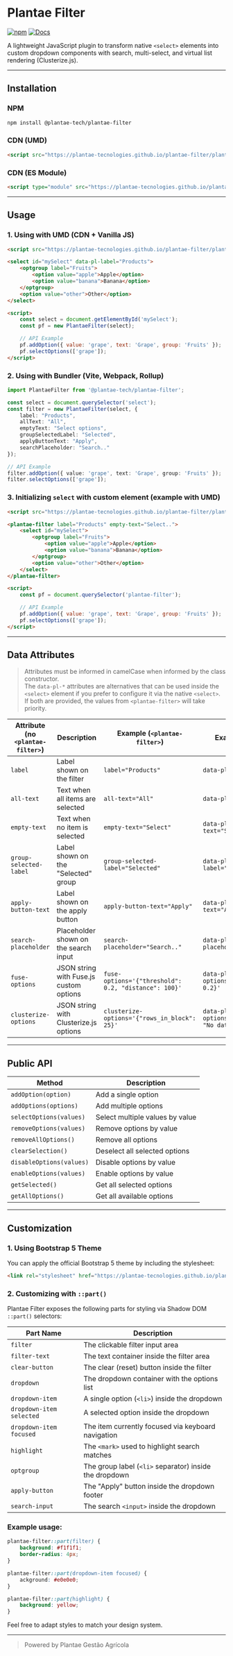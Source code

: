 # Plantae Filter

[![npm](https://img.shields.io/npm/v/@plantae-tech/plantae-filter?color=green)](https://www.npmjs.com/package/@plantae-tech/plantae-filter)
[![Docs](https://img.shields.io/badge/Demo-GitHub%20Pages-blue)](https://plantae-tecnologies.github.io/plantae-filter/)

A lightweight JavaScript plugin to transform native `<select>` elements into custom dropdown components with search, multi-select, and virtual list rendering (Clusterize.js).

---

## Installation

### NPM

```bash
npm install @plantae-tech/plantae-filter
```

### CDN (UMD)

```html
<script src="https://plantae-tecnologies.github.io/plantae-filter/plantae-filter.umd.js"></script>
```

### CDN (ES Module)

```html
<script type="module" src="https://plantae-tecnologies.github.io/plantae-filter/plantae-filter.es.js"></script>
```

---

## Usage

### 1. Using with UMD (CDN + Vanilla JS)

```html
<script src="https://plantae-tecnologies.github.io/plantae-filter/plantae-filter.umd.js"></script>

<select id="mySelect" data-pl-label="Products">
    <optgroup label="Fruits">
        <option value="apple">Apple</option>
        <option value="banana">Banana</option>
    </optgroup>
    <option value="other">Other</option>
</select>

<script>
    const select = document.getElementById('mySelect');
    const pf = new PlantaeFilter(select);

    // API Example
    pf.addOption({ value: 'grape', text: 'Grape', group: 'Fruits' });
    pf.selectOptions(['grape']);
</script>
```

### 2. Using with Bundler (Vite, Webpack, Rollup)

```typescript
import PlantaeFilter from '@plantae-tech/plantae-filter';

const select = document.querySelector('select');
const filter = new PlantaeFilter(select, {
    label: "Products",
    allText: "All",
    emptyText: "Select options",
    groupSelectedLabel: "Selected",
    applyButtonText: "Apply",
    searchPlaceholder: "Search.."
});

// API Example
filter.addOption({ value: 'grape', text: 'Grape', group: 'Fruits' });
filter.selectOptions(['grape']);
```

### 3. Initializing `select` with custom element (example with UMD)

```html
<script src="https://plantae-tecnologies.github.io/plantae-filter/plantae-filter.umd.js"></script>

<plantae-filter label="Products" empty-text="Select..">
    <select id="mySelect">
        <optgroup label="Fruits">
            <option value="apple">Apple</option>
            <option value="banana">Banana</option>
        </optgroup>
        <option value="other">Other</option>
    </select>
</plantae-filter>

<script>
    const pf = document.querySelector('plantae-filter');

    // API Example
    pf.addOption({ value: 'grape', text: 'Grape', group: 'Fruits' });
    pf.selectOptions(['grape']);
</script>
```

---

## Data Attributes

> Attributes must be informed in camelCase when informed by the class constructor.  
> The `data-pl-*` attributes are alternatives that can be used inside the `<select>` element if you prefer to configure it via the native `<select>`.  
> If both are provided, the values from `<plantae-filter>` will take priority.

| Attribute (no `<plantae-filter>`)       | Description                                | Example (`<plantae-filter>`)                                    | Example (`<select>`)                                           |
| --------------------------------------- | ------------------------------------------ | --------------------------------------------------------------- | -------------------------------------------------------------- |
| `label`                                 | Label shown on the filter                  | `label="Products"`                                              | `data-pl-label="Products"`                                     |
| `all-text`                              | Text when all items are selected           | `all-text="All"`                                                | `data-pl-all-text="All"`                                       |
| `empty-text`                            | Text when no item is selected              | `empty-text="Select"`                                           | `data-pl-empty-text="Select"`                                  |
| `group-selected-label`                  | Label shown on the "Selected" group        | `group-selected-label="Selected"`                               | `data-pl-group-selected-label="Selected"`                      |
| `apply-button-text`                     | Label shown on the apply button            | `apply-button-text="Apply"`                                     | `data-pl-apply-button-text="Apply"`                            |
| `search-placeholder`                    | Placeholder shown on the search input      | `search-placeholder="Search.."`                                 | `data-pl-search-placeholder="Search.."`                        |
| `fuse-options`                          | JSON string with Fuse.js custom options    | `fuse-options='{"threshold": 0.2, "distance": 100}'`            | `data-pl-fuse-options='{"threshold": 0.2}'`                    |
| `clusterize-options`                    | JSON string with Clusterize.js options     | `clusterize-options='{"rows_in_block": 25}'`                    | `data-pl-clusterize-options='{"no_data_text": "No data"}'`     |

---

## Public API

| Method                   | Description                     |
| ------------------------ | ------------------------------- |
| `addOption(option)`      | Add a single option             |
| `addOptions(options)`    | Add multiple options            |
| `selectOptions(values)`  | Select multiple values by value |
| `removeOptions(values)`  | Remove options by value         |
| `removeAllOptions()`     | Remove all options              |
| `clearSelection()`       | Deselect all selected options   |
| `disableOptions(values)` | Disable options by value        |
| `enableOptions(values)`  | Enable options by value         |
| `getSelected()`          | Get all selected options        |
| `getAllOptions()`        | Get all available options       |

---

## Customization

### 1. Using Bootstrap 5 Theme

You can apply the official Bootstrap 5 theme by including the stylesheet:

```html
<link rel="stylesheet" href="https://plantae-tecnologies.github.io/plantae-filter/theme/bootstrap5-theme.css">
```

### 2. Customizing with `::part()`

Plantae Filter exposes the following parts for styling via Shadow DOM `::part()` selectors:

| Part Name              | Description                                              |
| ---------------------- | -------------------------------------------------------- |
| `filter`               | The clickable filter input area                         |
| `filter-text`          | The text container inside the filter area               |
| `clear-button`         | The clear (reset) button inside the filter              |
| `dropdown`             | The dropdown container with the options list            |
| `dropdown-item`        | A single option (`<li>`) inside the dropdown            |
| `dropdown-item selected` | A selected option inside the dropdown                |
| `dropdown-item focused`  | The item currently focused via keyboard navigation   |
| `highlight`            | The `<mark>` used to highlight search matches           |
| `optgroup`             | The group label (`<li>` separator) inside the dropdown  |
| `apply-button`         | The \"Apply\" button inside the dropdown footer         |
| `search-input`         | The search `<input>` inside the dropdown                |

### Example usage:

```css
plantae-filter::part(filter) {
    background: #f1f1f1;
    border-radius: 4px;
}

plantae-filter::part(dropdown-item focused) {
    ackground: #e0e0e0;
}

plantae-filter::part(highlight) {
    background: yellow;
}
```

Feel free to adapt styles to match your design system.

---

> Powered by Plantae Gestão Agrícola

